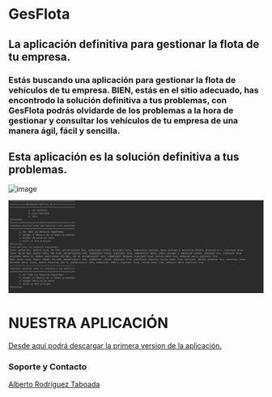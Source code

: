 # **GesFlota**
## La aplicación definitiva para gestionar la flota de tu empresa.

### Estás buscando una aplicación para gestionar la flota de vehículos de tu empresa. BIEN, estás en el sitio adecuado, has encontrodo la solución definitiva a tus problemas, con GesFlota podrás olvidarde de los problemas a la hora de gestionar y consultar los vehículos de tu empresa de una manera ágil, fácil y sencilla. 
## Esta aplicación es la solución definitiva a tus problemas.
![image](images/cars-parked-on-road.pequeña.jpg)

![image](images/menu_aplicacion.png)

# NUESTRA APLICACIÓN
[Desde aquí podrá descargar la primera version de la aplicación.](https://github.com/albertrodtab/GesFlota/archive/refs/tags/v1.1.zip)

[comment]: <> (```)
[comment]: <> (/*```markdown)
[comment]: <> (Syntax highlighted code block)
[comment]: <> (# Header 1 adfasdga)
[comment]: <> (## Header 2)
[comment]: <> (### Header 3)
[comment]: <> (- Bulleted)
[comment]: <> (- List)
[comment]: <> (1. Numbered)
[comment]: <> (2. List)
[comment]: <> (**Bold** and _Italic_ and `Code` text)
[comment]: <> ([Link]&#40;url&#41; and ![Image]&#40;src&#41;)
[comment]: <> (```)
[comment]: <> (For more details see [GitHub Flavored Markdown]&#40;https://guides.github.com/features/mastering-markdown/&#41;.)
[comment]: <> (### Jekyll Themes)
[comment]: <> (Your Pages site will use the layout and styles from the Jekyll theme you have selected in your [repository settings]&#40;https://github.com/albertrodtab/GesFlota/settings/pages&#41;. The name of this theme is saved in the Jekyll `_config.yml` configuration file.)
### Soporte y Contacto
[Alberto Rodríguez Taboada](https://github.com/albertrodtab)

[comment]: <> (Having trouble with Pages? Check out our [documentation]&#40;https://docs.github.com/categories/github-pages-basics/&#41; or [contact support]&#40;https://support.github.com/contact&#41; and we’ll help you sort it out.)

